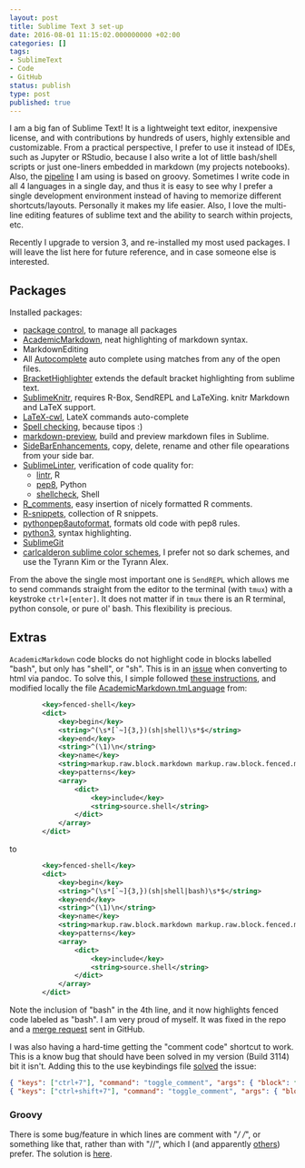 ```yaml
---
layout: post
title: Sublime Text 3 set-up
date: 2016-08-01 11:15:02.000000000 +02:00
categories: []
tags:
- SublimeText
- Code
- GitHub
status: publish
type: post
published: true
---
```


I am a big fan of Sublime Text! It is a lightweight text editor, inexpensive license, and with contributions by hundreds of users, highly extensible and customizable. From a practical perspective, I prefer to use it instead of IDEs, such as Jupyter or RStudio, because I also write a lot of little bash/shell scripts or just one-liners embedded in markdown (my projects notebooks). Also, the [pipeline](https://github.com/adomingues/NGSpipe2go) I am using is based on groovy. Sometimes I write code in all 4 languages in a single day, and thus it is easy to see why I prefer a single development environment instead of having to memorize different shortcuts/layouts. Personally it makes my life easier. Also, I love the multi-line editing features of sublime text and the ability to search within projects, etc.

Recently I upgrade to version 3, and re-installed my most used packages. I will leave the list here for future reference, and in case someone else is interested.


## Packages

Installed packages:

- [package control](https://packagecontrol.io/installation), to manage all packages
- [AcademicMarkdown](https://github.com/mangecoeur/AcademicMarkdown), neat highlighting of markdown syntax.
- MarkdownEditing
- All [Autocomplete](https://github.com/alienhard/SublimeAllAutocomplete) auto complete using matches from any of the open files.
- [BracketHighlighter](https://github.com/facelessuser/BracketHighlighter) extends the default bracket highlighting from sublime text.
- [SublimeKnitr](https://github.com/andrewheiss/SublimeKnitr), requires R-Box, SendREPL and LaTeXing. knitr Markdown and LaTeX support.
- [LaTeX-cwl](https://packagecontrol.io/packages/LaTeX-cwl), LateX commands auto-complete
- [Spell checking](https://www.sublimetext.com/docs/3/spell_checking.html), because tipos :)
- [markdown-preview](https://github.com/revolunet/sublimetext-markdown-preview), build and preview markdown files in Sublime.
- [SideBarEnhancements](https://packagecontrol.io/packages/SideBarEnhancements), copy, delete, rename and other file opearations from your side bar.
- [SublimeLinter](https://packagecontrol.io/packages/SublimeLinter), verification of code quality for:
	- [lintr](https://github.com/jimhester/SublimeLinter-contrib-lintr), R
	- [pep8](https://github.com/SublimeLinter/SublimeLinter-pep8), Python
	- [shellcheck](https://github.com/SublimeLinter/SublimeLinter-shellcheck), Shell
- [R_comments](https://packagecontrol.io/packages/R_comments), easy insertion of nicely formatted R comments.
- [R-snippets](http://www.jvcasillas.com/code/projects/R-snippets), collection of R snippets.
- [pythonpep8autoformat](https://bitbucket.org/StephaneBunel/pythonpep8autoformat), formats old code with pep8 rules.
- [python3](https://github.com/petervaro/python), syntax highlighting.
- [SublimeGit](https://github.com/SublimeGit/SublimeGit/)
- [carlcalderon sublime color schemes](https://github.com/carlcalderon/sublime-color-schemes), I prefer not so dark schemes, and use the Tyrann Kim or the Tyrann Alex.

From the above the single most important one is `SendREPL` which allows me to send commands straight from the editor to the terminal (with `tmux`) with a keystroke `ctrl+[enter]`. It does not matter if in `tmux` there is an R terminal, python console, or pure ol' bash. This flexibility is precious.


## Extras

`AcademicMarkdown` code blocks do not highlight code in blocks labelled "bash", but only has "shell", or "sh". This is in an [issue](https://github.com/mangecoeur/AcademicMarkdown/issues/12) when converting to html via pandoc. To solve this, I simple followed [these instructions](http://www.sublimetext.com/docs/3/packages.html), and modified locally the file [AcademicMarkdown.tmLanguage](https://github.com/mangecoeur/AcademicMarkdown/blob/3e7ff4bf7498bbbfe49650cfcfe265a7bfe06e66/AcademicMarkdown.tmLanguage) from:


```xml
		<key>fenced-shell</key>
		<dict>
		    <key>begin</key>
		    <string>^(\s*[`~]{3,})(sh|shell)\s*$</string>
		    <key>end</key>
		    <string>^(\1)\n</string>
		    <key>name</key>
		    <string>markup.raw.block.markdown markup.raw.block.fenced.markdown</string>
		    <key>patterns</key>
		    <array>
		        <dict>
		            <key>include</key>
		            <string>source.shell</string>
		        </dict>
		    </array>
		</dict>
```

to

```xml
		<key>fenced-shell</key>
		<dict>
		    <key>begin</key>
		    <string>^(\s*[`~]{3,})(sh|shell|bash)\s*$</string>
		    <key>end</key>
		    <string>^(\1)\n</string>
		    <key>name</key>
		    <string>markup.raw.block.markdown markup.raw.block.fenced.markdown</string>
		    <key>patterns</key>
		    <array>
		        <dict>
		            <key>include</key>
		            <string>source.shell</string>
		        </dict>
		    </array>
		</dict>
```

Note the inclusion of "bash" in the 4th line, and it now highlights fenced code labeled as "bash". I am very proud of myself. It was fixed in the repo and a [merge request](https://github.com/mangecoeur/AcademicMarkdown/pull/19) sent in GitHub.

I was also having a hard-time getting the "comment code" shortcut to work. This is a know bug that should have been solved in my version (Build 3114) bit it isn't. Adding this to the use keybindings file [solved](http://stackoverflow.com/questions/17742781/keyboard-shortcut-to-comment-lines-in-sublime-text-3) the issue:

```json
{ "keys": ["ctrl+7"], "command": "toggle_comment", "args": { "block": false } },
{ "keys": ["ctrl+shift+7"], "command": "toggle_comment", "args": { "block": true } }
```


### Groovy

There is some bug/feature in which lines are comment with "*/ /*", or something like that, rather than with "//", which I (and apparently [others](https://gist.github.com/ddeyoung/5502723)) prefer. The solution is [here](http://stackoverflow.com/a/24577721/1274242).